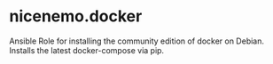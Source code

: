 # nicenemo.docker
Ansible Role  for installing the community edition of docker on Debian. Installs the latest docker-compose via pip. 
